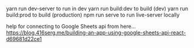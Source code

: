 yarn run dev-server to run in dev
yarn run build:dev to build (dev)
yarn run build:prod to build (production)
npm run serve to run live-server locally

help for connecting to Google Sheets api from here... https://blog.416serg.me/building-an-app-using-google-sheets-api-react-d69681d22ce1